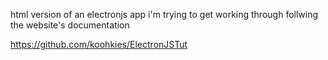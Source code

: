 html version of an electronjs app i'm trying to get working through follwing the website's documentation


https://github.com/koohkies/ElectronJSTut
